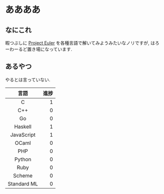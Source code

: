 # ああああ
## なにこれ
暇つぶしに [Project Euler](https://projecteuler.net) を各種言語で解いてみようみたいなノリですが, はろーわーるど置き場になっています.

## あるやつ
やるとは言っていない.

| 言語        | 進捗|
|:-----------:| ---:|
| C           |   1 |
| C++         |   0 |
| Go          |   0 |
| Haskell     |   1 |
| JavaScript  |   1 |
| OCaml       |   0 |
| PHP         |   0 |
| Python      |   0 |
| Ruby        |   0 |
| Scheme      |   0 |
| Standard ML |   0 |
